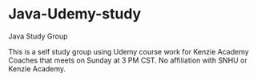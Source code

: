 # Java-Udemy-study
Java Study Group


This is a self study group using Udemy course work for Kenzie Academy Coaches that meets on Sunday at 3 PM CST. No affiliation with SNHU or Kenzie Academy.
